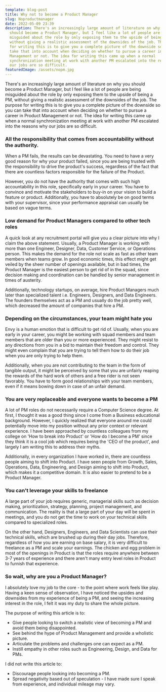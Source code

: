 ```yaml
---
template: blog-post
title: Why not to become a Product Manager
slug: Noproductmanager
date: 2022-05-09 23:39
description: There's an increasingly large amount of literature on why you
  should become a Product Manager, but I feel like a lot of people are being
  misguided about the role by only exposing them to the upside of being a PM,
  without giving a realistic assessment of the downsides of the job. The purpose
  for writing this is to give you a complete picture of the downside so you can
  take that into account when deciding on whether to pursue a career in Product
  Management or not. The idea for writing this came up when a normal
  synchronization meeting at work with another PM escalated into the reasons why
  our jobs are so difficult.
featuredImage: /assets/nopm.jpg
---
```

There's an increasingly large amount of literature on why you should become a Product Manager, but I feel like a lot of people are being misguided about the role by only exposing them to the upside of being a PM, without giving a realistic assessment of the downsides of the job. The purpose for writing this is to give you a complete picture of the downside so you can take that into account when deciding on whether to pursue a career in Product Management or not. The idea for writing this came up when a normal synchronization meeting at work with another PM escalated into the reasons why our jobs are so difficult.

### All the responsibility that comes from accountability without the authority.

When a PM fails, the results can be devastating. You need to have a very good reason for why your product failed, since you are being trusted with the responsibility to drive the product's success, regardless of the fact that there are countless factors responsible for the failure of the Product.

However, you do not have the authority that comes with such high accountability in this role, specifically early in your career. You have to convince and motivate the stakeholders to buy-in on your vision to build a feature or product. Additionally, you have to absolutely be on good terms with your supervisor, since your performance appraisal can usually be based on vague terms.

### Low demand for Product Managers compared to other tech roles

A quick look at any recruitment portal will give you a clear picture into why I claim the above statement. Usually, a Product Manager is working with more than one Engineer, Designer, Data, Customer Service, or Operations person. This makes the demand for the role not scale as fast as other team members when teams grow. In good economic times, this effect might get veiled by the sheer number of openings available, but in bad times, the Product Manager is the easiest person to get rid of in the squad, since decision making and coordination can be handled by senior management in times of austerity.

Additionally, technology startups, on average, hire Product Managers much later than specialized talent i.e. Engineers, Designers, and Data Engineers. The founders themselves act as a PM and usually do the job pretty well, which decreased the amount of companies that hire a PM.

### Depending on the circumstances, your team might hate you

Envy is a human emotion that is difficult to get rid of. Usually, when you are early in your career, you might be working with squad members and team members that are older than you or more experienced. They might resist to any directions from you in a bid to maintain their freedom and control. They might even complain that you are trying to tell them how to do their job when you are only trying to help them.

Additionally, when you are not contributing to the team in the form of tangible output, it might be perceived by some that you are unfairly reaping the rewards of the hard work of others and a free rider is not seen favorably. You have to form good relationships with your team members, even if it means bowing down in case of an unfair demand.

### You are very replaceable and everyone wants to become a PM

A lot of PM roles do not necessarily require a Computer Science degree. At first, I thought it was a good thing since I come from a Business educational background. However, I quickly realized that everyone around me could potentially move into my position without any prior context or relevant experience. I have been approached by countless colleagues from my college on 'How to break into Product' or 'How do I become a PM' since they think it is a cool job which requires being the 'CEO of the product', and largely I am writing this to address their myths.

Additionally, in every organization I have worked in, there are countless people aiming to shift into Product. I have seen people from Growth, Sales, Operations, Data, Engineering, and Design aiming to shift into Product, which makes it a competitive domain. It is also easier to pretend to be a Product Manager.

### You can't leverage your skills to freelance

A large part of your job requires generic, managerial skills such as decision making, prioritization, strategy, planning, project management, and communication. The reality is that a large part of your day will be spent in meetings, and you do not get the time to work on your technical skills compared to specialized roles.

On the other hand, Designers, Engineers, and Data Scientists can use their technical skills, which are brushed up during their day jobs. Therefore, regardless of how you are earning on base salary, it is very difficult to freelance as a PM and scale your earnings. The chicken and egg problem in most of the openings in Product is that the roles require anywhere between 3-7 years of experience and there aren't many entry level roles in Product to furnish that experience.

### **So wait, why are you a Product Manager?**

I absolutely love my job to the core - to the point where work feels like play. Having a keen sense of observation, I have noticed the upsides and downsides from my experience of being a PM, and seeing the increasing interest in the role, I felt it was my duty to share the whole picture.

The purpose of writing this article is to:

* Give people looking to switch a realistic view of becoming a PM and avoid them being disappointed.
* See behind the hype of Product Management and provide a wholistic picture.
* Articulate the problems and challenges one can expect as a PM.
* Instill empathy in other roles such as Engineering, Design, and Data for PMs.

I did not write this article to:

* Discourage people looking into becoming a PM.
* Spread negativity based out of speculation - I have made sure I speak from experience, and individual mileage may vary.